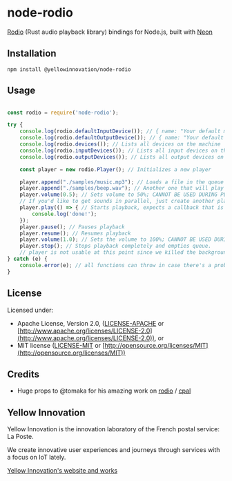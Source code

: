 # node-rodio

[Rodio](https://github.com/tomaka/rodio) (Rust audio playback library) bindings for Node.js, built with [Neon](https://www.neon-bindings.com/)

## Installation

`npm install @yellowinnovation/node-rodio`

## Usage

```javascript

const rodio = require('node-rodio');

try {
    console.log(rodio.defaultInputDevice()); // { name: "Your default microphone" ... sample rate, format etc }
    console.log(rodio.defaultOutputDevice()); // { name: "Your default speakers/headphones" ... sample rate, format etc }
    console.log(rodio.devices()); // Lists all devices on the machine
    console.log(rodio.inputDevices()); // Lists all input devices on the machine
    console.log(rodio.outputDevices()); // Lists all output devices on the machine

    const player = new rodio.Player(); // Initializes a new player

    player.append("./samples/music.mp3"); // Loads a file in the queue
    player.append("./samples/beep.wav"); // Another one that will play after the music.mp3
    player.volume(0.5); // Sets volume to 50%; CANNOT BE USED DURING PLAYBACK OR IT WILL THROW, it'll behave fine here though
    // If you'd like to get sounds in parallel, just create another player and make them .play(); at the same time!
    player.play(() => { // Starts playback, expects a callback that is executed when the queue is over
        console.log('done!');
    });
    player.pause(); // Pauses playback
    player.resume(); // Resumes playback
    player.volume(1.0); // Sets the volume to 100%; CANNOT BE USED DURING PLAYBACK OR IT WILL THROW, it will throw here for example
    player.stop(); // Stops playback completely and empties queue.
    // player is not usable at this point since we killed the background thread.
} catch (e) {
    console.error(e); // all functions can throw in case there's a problem with system configuration or you did something wrong
}
```

## License

Licensed under:

* Apache License, Version 2.0, ([LICENSE-APACHE](LICENSE-APACHE) or [http://www.apache.org/licenses/LICENSE-2.0](http://www.apache.org/licenses/LICENSE-2.0)), or
* MIT license ([LICENSE-MIT](LICENSE-MIT) or [http://opensource.org/licenses/MIT](http://opensource.org/licenses/MIT))

## Credits

* Huge props to @tomaka for his amazing work on [rodio](https://github.com/tomaka/rodio) / [cpal](https://github.com/tomaka/cpal)

## Yellow Innovation

Yellow Innovation is the innovation laboratory of the French postal service: La Poste.

We create innovative user experiences and journeys through services with a focus on IoT lately.

[Yellow Innovation's website and works](http://yellowinnovation.fr/en/)
